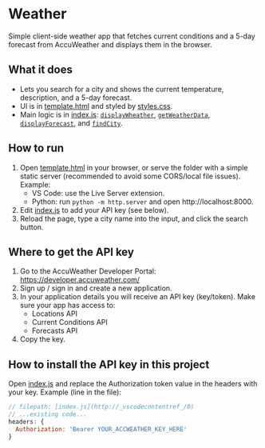 # Weather

Simple client-side weather app that fetches current conditions and a 5-day forecast from AccuWeather and displays them in the browser.

## What it does
- Lets you search for a city and shows the current temperature, description, and a 5-day forecast.
- UI is in [template.html](template.html) and styled by [styles.css](styles.css).
- Main logic is in [index.js](index.js): [`displayWheather`](index.js), [`getWeatherData`](index.js), [`displayForecast`](index.js), and [`findCity`](index.js).

## How to run
1. Open [template.html](template.html) in your browser, or serve the folder with a simple static server (recommended to avoid some CORS/local file issues). Example:
   - VS Code: use the Live Server extension.
   - Python: run `python -m http.server` and open http://localhost:8000.
2. Edit [index.js](index.js) to add your API key (see below).
3. Reload the page, type a city name into the input, and click the search button.

## Where to get the API key
1. Go to the AccuWeather Developer Portal: https://developer.accuweather.com/
2. Sign up / sign in and create a new application.
3. In your application details you will receive an API key (key/token). Make sure your app has access to:
   - Locations API
   - Current Conditions API
   - Forecasts API
4. Copy the key.

## How to install the API key in this project
Open [index.js](index.js) and replace the Authorization token value in the headers with your key. Example (line in the file):
```js
// filepath: [index.js](http://_vscodecontentref_/0)
// ...existing code...
headers: {
  Authorization: 'Bearer YOUR_ACCWEATHER_KEY_HERE'
}
